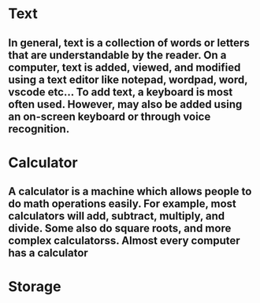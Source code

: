# Text
##  In general, text is a collection of words or letters that are understandable by the reader. On a computer, text is added, viewed, and modified using a text editor like notepad, wordpad, word, vscode etc... To add text, a keyboard is most often used. However, may also be added using an on-screen keyboard or through voice recognition.

# Calculator
## A calculator is a machine which allows people to do math operations easily. For example, most calculators will add, subtract, multiply, and divide. Some also do square roots, and more complex calculatorss. Almost every computer has a calculator

# Storage
## 
